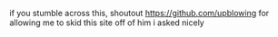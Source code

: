 if you stumble across this, shoutout https://github.com/upblowing for allowing me to skid this site off of him
i asked nicely
